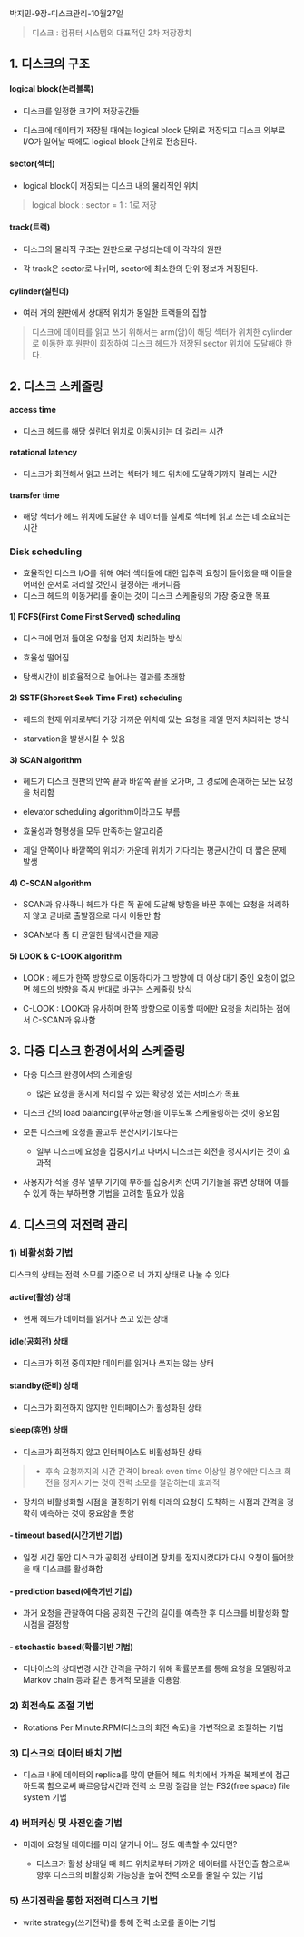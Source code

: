 박지민-9장-디스크관리-10월27일
>디스크 : 컴퓨터 시스템의 대표적인 2차 저장장치

## 1. 디스크의 구조
#### logical block(논리블록)
- 디스크를 일정한 크기의 저장공간들

- 디스크에 데이터가 저장될 때에는 logical block 단위로 저장되고 디스크 외부로 I/O가 일어날 때에도 logical block 단위로 전송된다.
#### sector(섹터)
- logical block이 저장되는 디스크 내의 물리적인 위치

> logical block : sector = 1 : 1로 저장
#### track(트랙)
- 디스크의 물리적 구조는 원판으로 구성되는데 이 각각의 원판

- 각 track은 sector로 나뉘며, sector에 최소한의 단위 정보가 저장된다.
#### cylinder(실린더)
- 여러 개의 원판에서 상대적 위치가 동일한 트랙들의 집합

> 디스크에 데이터를 읽고 쓰기 위해서는 arm(암)이 해당 섹터가 위치한 cylinder로 이동한 후 원판이 회정하여 디스크 헤드가 저장된 sector 위치에 도달해야 한다.
## 2. 디스크 스케줄링
#### access time 
- 디스크 헤드를 해당 실린더 위치로 이동시키는 데 걸리는 시간
#### rotational latency 
- 디스크가 회전해서 읽고 쓰려는 섹터가 헤드 위치에 도달하기까지 걸리는 시간
#### transfer time
- 해당 섹터가 헤드 위치에 도달한 후 데이터를 실제로 섹터에 읽고 쓰는 데 소요되는 시간
### Disk scheduling
- 효율적인 디스크 I/O를 위해 여러 섹터들에 대한 입추력 요청이 들어왔을 때 이들을 어떠한 순서로 처리할 것인지 결정하는 매커니즘
- 디스크 헤드의 이동거리를 줄이는 것이 디스크 스케줄링의 가장 중요한 목표
#### 1) FCFS(First Come First Served) scheduling
- 디스크에 먼저 들어온 요청을 먼저 처리하는 방식

- 효율성 떨어짐
- 탐색시간이 비효율적으로 늘어나는 결과를 초래함


#### 2) SSTF(Shorest Seek Time First) scheduling
- 헤드의 현재 위치로부터 가장 가까운 위치에 있는 요청을 제일 먼저 처리하는 방식

- starvation을 발생시킬 수 있음


#### 3) SCAN algorithm
- 헤드가 디스크 원판의 안쪽 끝과 바깥쪽 끝을 오가며, 그 경로에 존재하는 모든 요청을 처리함

- elevator scheduling algorithm이라고도 부름
- 효율성과 형평성을 모두 만족하는 알고리즘
- 제일 안쪽이나 바깥쪽의 위치가 가운데 위치가 기다리는 평균시간이 더 짧은 문제 발생

#### 4) C-SCAN algorithm
- SCAN과 유사하나 헤드가 다른 쪽 끝에 도달해 방향을 바꾼 후에는 요청을 처리하지 않고 곧바로 출발점으로 다시 이동만 함

- SCAN보다 좀 더 균일한 탐색시간을 제공

#### 5) LOOK & C-LOOK algorithm
- LOOK : 헤드가 한쪽 방향으로 이동하다가 그 방향에 더 이상 대기 중인 요청이 없으면 헤드의 방향을 즉시 반대로 바꾸는 스케줄링 방식

- C-LOOK : LOOK과 유사하며 한쪽 방향으로 이동할 때에만 요청을 처리하는 점에서 C-SCAN과 유사함

## 3. 다중 디스크 환경에서의 스케줄링
- 다중 디스크 환경에서의 스케줄링 

    - 많은 요청을 동시에 처리할 수 있는 확장성 있는 서비스가 목표
- 디스크 간의 load balancing(부하균형)을 이루도록 스케줄링하는 것이 중요함
- 모든 디스크에 요청을 골고루 분산시키기보다는 

    - 일부 디스크에 요청을 집중시키고 나머지 디스크는 회전을 정지시키는 것이 효과적
- 사용자가 적을 경우 일부 기기에 부하를 집중시켜 잔여 기기들을 휴면 상태에 이를 수 있게 하는 부하편향 기법을 고려할 필요가 있음
## 4. 디스크의 저전력 관리
### 1) 비활성화 기법
디스크의 상태는 전력 소모를 기준으로 네 가지 상태로 나눌 수 있다.

#### active(활성) 상태
- 현재 헤드가 데이터를 읽거나 쓰고 있는 상태

#### idle(공회전) 상태
- 디스크가 회전 중이지만 데이터를 읽거나 쓰지는 않는 상태

#### standby(준비) 상태
- 디스크가 회전하지 않지만 인터페이스가 활성화된 상태

#### sleep(휴면) 상태
- 디스크가 회전하지 않고 인터페이스도 비활성화된 상태

> - 후속 요청까지의 시간 간격이 break even time 이상일 경우에만 디스크 회전을 정지시키는 것이 전력 소모를 절감하는데 효과적
- 장치의 비활성화할 시점을 결정하기 위해 미래의 요청이 도착하는 시점과 간격을 정확히 예측하는 것이 중요함을 뜻함
#### - timeout based(시간기반 기법)
- 일정 시간 동안 디스크가 공회전 상태이면 장치를 정지시켰다가 다시 요청이 들어왔을 때 디스크를 활성화함

#### - prediction based(예측기반 기법)
- 과거 요청을 관찰하여 다음 공회전 구간의 길이를 예측한 후 디스크를 비활성화 할 시점을 결정함

#### - stochastic based(확률기반 기법)
- 디바이스의 상태변경 시간 간격을 구하기 위해 확률분포를 통해 요청을 모델링하고 Markov chain 등과 같은 통계적 모델을 이용함.

### 2) 회전속도 조절 기법
- Rotations Per Minute:RPM(디스크의 회전 속도)을 가변적으로 조절하는 기법

### 3) 디스크의 데이터 배치 기법
- 디스크 내에 데이터의 replica를 많이 만들어 헤드 위치에서 가까운 복제본에 접근하도록 함으로써 빠르응답시간과 전력 소 모량 절감을 얻는 FS2(free space) file system 기법

### 4) 버퍼캐싱 및 사전인출 기법
- 미래에 요청될 데이터를 미리 알거나 어느 정도 예측할 수 있다면?

    - 디스크가 활성 상태일 때 헤드 위치로부터 가까운 데이터를 사전인출 함으로써 향후 디스크의 비활성화 가능성을 높여 전력 소모를 줄일 수 있는 기법

### 5) 쓰기전략을 통한 저전력 디스크 기법
- write strategy(쓰기전략)를 통해 전력 소모를 줄이는 기법